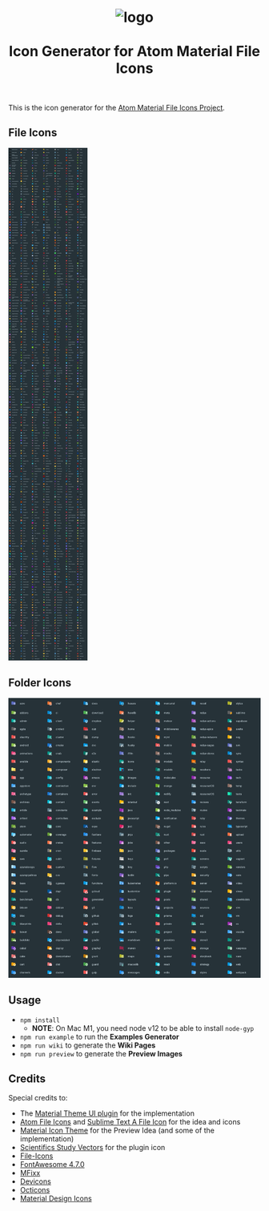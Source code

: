 <h1 align="center">
  <br>
    <img src="https://raw.githubusercontent.com/mallowigi/a-file-icon-idea/master/src/main/resources/META-INF/pluginIcon.svg?sanitize=true" alt="logo" width="200">
  <br><br>
  Icon Generator for Atom Material File Icons
  <br>
  <br>
</h1>

This is the icon generator for the [Atom Material File Icons Project](https://github.com/mallowigi/a-file-icon-idea).

## File Icons
![File Icons](assets/files.png)

## Folder Icons
![Folder Icons](assets/folders.png)

## Usage

- `npm install`
  - **NOTE**: On Mac M1, you need node v12 to be able to install `node-gyp`
- `npm run example` to run the **Examples Generator**
- `npm run wiki` to generate the **Wiki Pages**
- `npm run preview` to generate the **Preview Images**

## Credits

Special credits to:
- The [Material Theme UI plugin](https://www.material-theme.com) for the implementation
- [Atom File Icons](https://github.com/file-icons/atom) and [Sublime Text A File Icon](https://github.com/SublimeText/AFileIcon) for the idea and icons
- [Material Icon Theme](https://github.com/PKief/vscode-material-icon-theme) for the Preview Idea (and some of the implementation)
- [Scientifics Study Vectors](https://www.svgrepo.com/svg/121720/atom) for the plugin icon
- [File-Icons](https://github.com/file-icons/source/blob/master/charmap.md)
- [FontAwesome 4.7.0](https://fontawesome.com/v4.7.0/cheatsheet/)
- [MFixx](https://github.com/file-icons/MFixx/blob/master/charmap.md)
- [Devicons](https://github.com/file-icons/DevOpicons/blob/master/charmap.md)
- [Octicons](https://octicons.github.com/)
- [Material Design Icons](https://materialdesignicons.com/)
